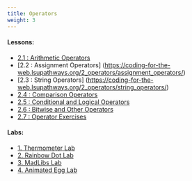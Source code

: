 ```yaml
---
title: Operators
weight: 3
---
```

#### Lessons:

* [2.1 : Arithmetic Operators](https://coding-for-the-web.lsupathways.org/2_operators/arithmetic_operators/)
* [2.2 : Assignment Operators] (https://coding-for-the-web.lsupathways.org/2_operators/assignment_operators/)
* [2.3 : String Operators] (https://coding-for-the-web.lsupathways.org/2_operators/string_operators/)
* [2.4 : Comparison Operators](https://coding-for-the-web.lsupathways.org/2_operators/comparison_operators/)
* [2.5 : Conditional and Logical Operators](https://coding-for-the-web.lsupathways.org/2_operators/conditional_operators/)
* [2.6 : Bitwise and Other Operators](https://coding-for-the-web.lsupathways.org/2_operators/bitwise_operators/)
* [2.7 : Operator Exercises](https://coding-for-the-web.lsupathways.org/2_operators/operators_exercises/)

#### Labs:

* [1. Thermometer Lab](https://coding-for-the-web.lsupathways.org/2_operators/thermometer_project/)
* [2. Rainbow Dot Lab](https://coding-for-the-web.lsupathways.org/2_operators/rainbow_dot_project/)
* [3. MadLibs Lab](https://coding-for-the-web.lsupathways.org/2_operators/madlibs_project/)
* [4. Animated Egg Lab](https://coding-for-the-web.lsupathways.org/2_operators/animated_egg_project/)